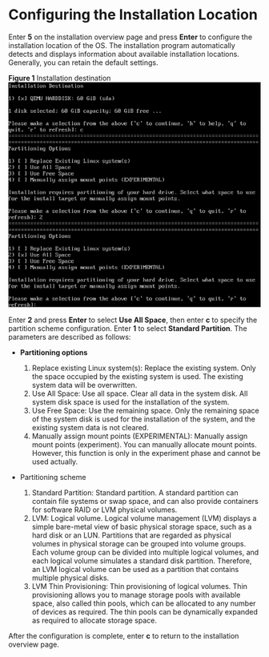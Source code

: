 # Configuring the Installation Location<a name="EN-US_TOPIC_0214071164"></a>

Enter  **5**  on the installation overview page and press  **Enter**  to configure the installation location of the OS. The installation program automatically detects and displays information about available installation locations. Generally, you can retain the default settings.

**Figure  1**  Installation destination<a name="fig62936221559"></a>  
![](figures/installation-destination.png "installation-destination")

Enter **2** and press **Enter** to select **Use All Space**, then enter **c** to specify the partition scheme configuration. Enter **1** to select **Standard Partition**. The parameters are described as follows:

-   **Partitioning options**
    1.  Replace existing Linux system\(s\): Replace the existing system. Only the space occupied by the existing system is used. The existing system data will be overwritten.
    2.  Use All Space: Use all space. Clear all data in the system disk. All system disk space is used for the installation of the system.
    3.  Use Free Space: Use the remaining space. Only the remaining space of the system disk is used for the installation of the system, and the existing system data is not cleared.
    4.  Manually assign mount points \(EXPERIMENTAL\): Manually assign mount points \(experiment\). You can manually allocate mount points. However, this function is only in the experiment phase and cannot be used actually.

-   Partitioning scheme
    1.  Standard Partition: Standard partition. A standard partition can contain file systems or swap space, and can also provide containers for software RAID or LVM physical volumes.
    2.  LVM: Logical volume. Logical volume management \(LVM\) displays a simple bare-metal view of basic physical storage space, such as a hard disk or an LUN. Partitions that are regarded as physical volumes in physical storage can be grouped into volume groups. Each volume group can be divided into multiple logical volumes, and each logical volume simulates a standard disk partition. Therefore, an LVM logical volume can be used as a partition that contains multiple physical disks.
    3.  LVM Thin Provisioning: Thin provisioning of logical volumes. Thin provisioning allows you to manage storage pools with available space, also called thin pools, which can be allocated to any number of devices as required. The thin pools can be dynamically expanded as required to allocate storage space.


After the configuration is complete, enter  **c**  to return to the installation overview page.


